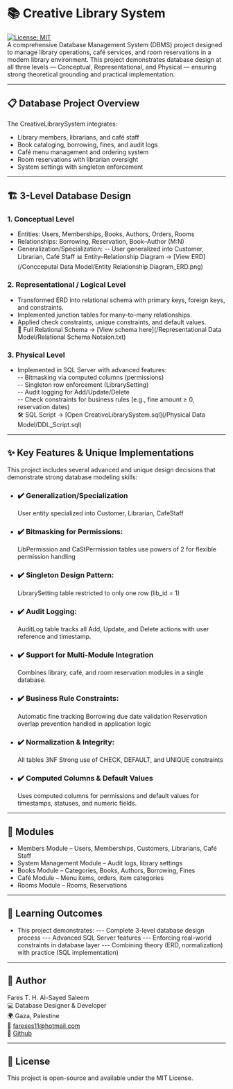 # 📚 Creative Library System
[![License: MIT](https://img.shields.io/badge/License-MIT-yellow.svg)](LICENSE)<br>
A comprehensive Database Management System (DBMS) project designed to manage library operations, café services, and room reservations in a modern library environment.
This project demonstrates database design at all three levels — Conceptual, Representational, and Physical — ensuring strong theoretical grounding and practical implementation.

---

## 📋 Database Project Overview
The CreativeLibrarySystem integrates:<br>
- Library members, librarians, and café staff
- Book cataloging, borrowing, fines, and audit logs
- Café menu management and ordering system
- Room reservations with librarian oversight
- System settings with singleton enforcement

---

## 🏗️ 3-Level Database Design
### 1. Conceptual Level
- Entities: Users, Memberships, Books, Authors, Orders, Rooms
- Relationships: Borrowing, Reservation, Book–Author (M:N)
- Generalization/Specialization:
-- User generalized into Customer, Librarian, Café Staff
  📊 Entity–Relationship Diagram → [View ERD](/Concceputal Data Model/Entity Relationship Diagram_ERD.png)

### 2. Representational / Logical Level
- Transformed ERD into relational schema with primary keys, foreign keys, and constraints.<br>
- Implemented junction tables for many-to-many relationships.<br>
- Applied check constraints, unique constraints, and default values.<br>
 📜 Full Relational Schema → [View schema here](/Representational Data Model/Relational Schema Notaion.txt)

### 3. Physical Level
- Implemented in SQL Server with advanced features:<br>
-- Bitmasking via computed columns (permissions)<br>
-- Singleton row enforcement (LibrarySetting)<br>
-- Audit logging for Add/Update/Delete<br>
-- Check constraints for business rules (e.g., fine amount ≥ 0, reservation dates)<br>
  🛠️ SQL Script → [Open CreativeLibrarySystem.sql](/Physical Data Model/DDL_Script.sql)

---

## ✨ Key Features & Unique Implementations
This project includes several advanced and unique design decisions that demonstrate strong database modeling skills:
- ### ✔️ Generalization/Specialization<br>
  User entity specialized into Customer, Librarian, CafeStaff
- ### ✔️ Bitmasking for Permissions:
  LibPermission and CaStPermission tables use powers of 2 for flexible permission handling
- ### ✔️ Singleton Design Pattern:
  LibrarySetting table restricted to only one row (lib_id = 1)
- ### ✔️ Audit Logging:
  AuditLog table tracks all Add, Update, and Delete actions with user reference and timestamp.
- ### ✔️ Support for Multi-Module Integration<br>
  Combines library, café, and room reservation modules in a single database.
- ### ✔️ Business Rule Constraints:
  Automatic fine tracking
  Borrowing due date validation
  Reservation overlap prevention handled in application logic
- ### ✔️ Normalization & Integrity:
  All tables 3NF
  Strong use of CHECK, DEFAULT, and UNIQUE constraints
- ### ✔️ Computed Columns & Default Values<br>
  Uses computed columns for permissions and default values for timestamps, statuses, and numeric fields.

---

## 📂 Modules
- Members Module – Users, Memberships, Customers, Librarians, Café Staff
- System Management Module – Audit logs, library settings
- Books Module – Categories, Books, Authors, Borrowing, Fines
- Café Module – Menu items, orders, item categories
- Rooms Module – Rooms, Reservations

---

## 📖 Learning Outcomes
- This project demonstrates:
--- Complete 3-level database design process
--- Advanced SQL Server features
--- Enforcing real-world constraints in database layer
--- Combining theory (ERD, normalization) with practice (SQL implementation)

---

## 👤 Author
Fares T. H. Al-Sayed Saleem <br>
💻 Database Designer & Developer <br>
🌍 Gaza, Palestine <br>
📧 fareses11@hotmail.com <br>
🔗 [Github](https://github.com/FaresSaleemGHub)

---

## 📜 License
This project is open-source and available under the MIT License.
